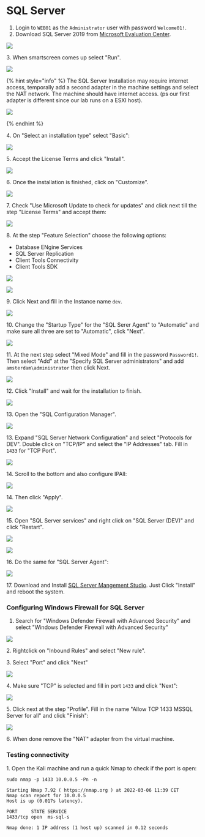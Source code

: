 # SQL Server

1. Login to `WEB01` as the `Administrator` user with password `Welcome01!`.
2. Download SQL Server 2019 from [Microsoft Evaluation Center](https://www.microsoft.com/en-us/evalcenter/evaluate-sql-server-2019).

![](<../../../.gitbook/assets/image (9) (1) (1) (1).png>)

3\. When smartscreen comes up select "Run".

![](<../../../.gitbook/assets/image (64) (1) (1) (1) (1) (1).png>)

{% hint style="info" %}
The SQL Server Installation may require internet access, temporally add a second adapter in the machine settings and select the NAT network. The machine should have internet access. (ps our first adapter is different since our lab runs on a ESXI host).

![](<../../../.gitbook/assets/image (60) (1) (1) (1).png>)


{% endhint %}

4\. On "Select an installation type" select "Basic":

![](<../../../.gitbook/assets/image (29) (1) (1) (1).png>)

5\. Accept the License Terms and click "Install".

![](<../../../.gitbook/assets/image (31) (1).png>)

6\. Once the installation is finished, click on "Customize".

![](<../../../.gitbook/assets/image (21).png>)

7\. Check "Use Microsoft Update to check for updates" and click next till the step "License Terms" and accept them:

![](<../../../.gitbook/assets/image (22).png>)

8\. At the step "Feature Selection" choose the following options:

* Database ENgine Services
* SQL Server Replication
* Client Tools Connectivity
* Client Tools SDK

![](<../../../.gitbook/assets/image (51) (1) (1) (1) (1) (1) (1).png>)

![](<../../../.gitbook/assets/image (26) (1).png>)

9\. Click Next and fill in the Instance name `dev`.

![](<../../../.gitbook/assets/image (43) (1) (1).png>)

10\. Change the "Startup Type" for the "SQL Serer Agent" to "Automatic" and make sure all three are set to "Automatic", click "Next".

![](<../../../.gitbook/assets/image (30) (1) (1).png>)

11\. At the next step select "Mixed Mode" and fill in the password `Password1!`. Then select "Add" at the "Specify SQL Server administrators" and add `amsterdam\administrator` then click Next.

![](<../../../.gitbook/assets/image (4) (1) (1) (1).png>)

12\. Click "Install" and wait for the installation to finish.

![](<../../../.gitbook/assets/image (42) (1) (1) (1) (1).png>)

13\. Open the "SQL Configuration Manager".

![](<../../../.gitbook/assets/image (9) (1) (1).png>)

13\. Expand "SQL Server Network Configuration" and select "Protocols for DEV". Double click on "TCP/IP" and select the "IP Addresses" tab. Fill in `1433` for "TCP Port".

![](<../../../.gitbook/assets/image (29) (1) (1).png>)

14\. Scroll to the bottom and also configure IPAll:

![](<../../../.gitbook/assets/image (51) (1) (1) (1) (1) (1).png>)

14\. Then click "Apply".

![](<../../../.gitbook/assets/image (36) (1).png>)

15\. Open "SQL Server services" and right click on "SQL Server (DEV)" and click "Restart".

![](<../../../.gitbook/assets/image (47) (1) (1).png>)

![](<../../../.gitbook/assets/image (52) (1) (1).png>)

16\. Do the same for "SQL Server Agent":

![](<../../../.gitbook/assets/image (46) (1) (1).png>)

17\. Download and Install [SQL Server Mangement Studio](https://docs.microsoft.com/en-us/sql/ssms/download-sql-server-management-studio-ssms?redirectedfrom=MSDN\&view=sql-server-ver15). Just Click "Install" and reboot the system.



### Configuring Windows Firewall for SQL Server

1. Search for "Windows Defender Firewall with Advanced Security" and select "Windows Defender Firewall with Advanced Security"

![](<../../../.gitbook/assets/image (62) (1) (1).png>)

2\. Rightclick on "Inbound Rules" and select "New rule".

3\. Select "Port" and click "Next"

![](<../../../.gitbook/assets/image (31).png>)

4\. Make sure "TCP" is selected and fill in port `1433` and click "Next":

![](<../../../.gitbook/assets/image (58) (1) (1).png>)

5\. Click next at the step "Profile". Fill in the name "Allow TCP 1433 MSSQL Server for all" and click "Finish":

![](<../../../.gitbook/assets/image (32) (1) (1) (1) (1).png>)

6\. When done remove the "NAT" adapter from the virtual machine.

### Testing connectivity

1\. Open the Kali machine and run a quick Nmap to check if the port is open:

```
sudo nmap -p 1433 10.0.0.5 -Pn -n

Starting Nmap 7.92 ( https://nmap.org ) at 2022-03-06 11:39 CET
Nmap scan report for 10.0.0.5
Host is up (0.017s latency).

PORT     STATE SERVICE
1433/tcp open  ms-sql-s

Nmap done: 1 IP address (1 host up) scanned in 0.12 seconds
```





